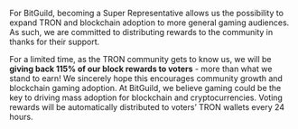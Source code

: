 For BitGuild, becoming a Super Representative allows us the possibility to expand TRON and blockchain adoption to more general gaming audiences. As such, we are committed to distributing rewards to the community in thanks for their support.

For a limited time, as the TRON community gets to know us, we will be **giving back 115% of our block rewards to voters** - more than what we stand to earn! We sincerely hope this encourages community growth and blockchain gaming adoption. At BitGuild, we believe gaming could be the key to driving mass adoption for blockchain and cryptocurrencies. Voting rewards will be automatically distributed to voters’ TRON wallets every 24 hours.
